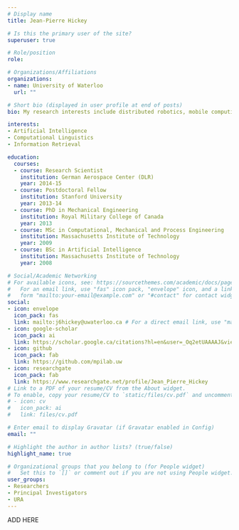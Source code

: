 ```yaml
---
# Display name
title: Jean-Pierre Hickey

# Is this the primary user of the site?
superuser: true

# Role/position
role:

# Organizations/Affiliations
organizations:
- name: University of Waterloo
  url: ""

# Short bio (displayed in user profile at end of posts)
bio: My research interests include distributed robotics, mobile computing and programmable matter.

interests:
- Artificial Intelligence
- Computational Linguistics
- Information Retrieval

education:
  courses:
  - course: Research Scientist
    institution: German Aerospace Center (DLR)
    year: 2014-15
  - course: Postdoctoral Fellow
    institution: Stanford University
    year: 2013-14
  - course: PhD in Mechanical Engineering
    institution: Royal Military College of Canada
    year: 2013
  - course: MSc in Computational, Mechanical and Process Engineering
    institution: Massachusetts Institute of Technology
    year: 2009
  - course: BSc in Artificial Intelligence
    institution: Massachusetts Institute of Technology
    year: 2008

# Social/Academic Networking
# For available icons, see: https://sourcethemes.com/academic/docs/page-builder/#icons
#   For an email link, use "fas" icon pack, "envelope" icon, and a link in the
#   form "mailto:your-email@example.com" or "#contact" for contact widget.
social:
- icon: envelope
  icon_pack: fas
  link: mailto:j6hickey@uwaterloo.ca # For a direct email link, use "mailto:test@example.org".
- icon: google-scholar
  icon_pack: ai
  link: https://scholar.google.ca/citations?hl=en&user=_Oq2etUAAAAJ&view_op=list_works&sortby=pubdate
- icon: github
  icon_pack: fab
  link: https://github.com/mpilab.uw
- icon: researchgate
  icon_pack: fab
  link: https://www.researchgate.net/profile/Jean_Pierre_Hickey
# Link to a PDF of your resume/CV from the About widget.
# To enable, copy your resume/CV to `static/files/cv.pdf` and uncomment the lines below.
# - icon: cv
#   icon_pack: ai
#   link: files/cv.pdf

# Enter email to display Gravatar (if Gravatar enabled in Config)
email: ""

# Highlight the author in author lists? (true/false)
highlight_name: true

# Organizational groups that you belong to (for People widget)
#   Set this to `[]` or comment out if you are not using People widget.
user_groups:
- Researchers
- Principal Investigators
- URA
---
```


ADD HERE
